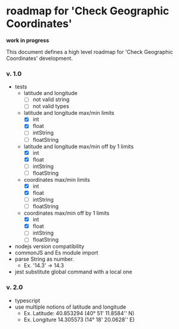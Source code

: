 # roadmap for 'Check Geographic Coordinates'

**work in progress**

This document defines a high level roadmap for 'Check Geographic Coordinates' development.

### v. 1.0

- tests
  - latitude and longitude
    - [ ] not valid string
    - [ ] not valid types
  - latitude and longitude max/min limits
    - [x] int
    - [x] float
    - [ ] intString
    - [ ] floatString
  - latitude and longitude max/min off by 1 limits
    - [x] int
    - [x] float
    - [ ] intString
    - [ ] floatString
  - coordinates max/min limits
    - [x] int
    - [x] float
    - [ ] intString
    - [ ] floatString
  - coordinates max/min off by 1 limits
    - [x] int
    - [x] float
    - [ ] intString
    - [ ] floatString
- nodejs version compatibility
- commonJS and Es module import
- parse String as number.
  - Ex. '14.3' -> 14.3
- jest substitute global command with a local one

### v. 2.0

- typescript
- use multiple notions of latitude and longitude
  - Ex. Latitude: 40.853294 (40° 51' 11.8584'' N)
  - Ex. Longiture 14.305573 (14° 18' 20.0628'' E)
